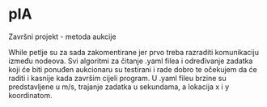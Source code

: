# pIA
Završni projekt - metoda aukcije

While petlje su za sada zakomentirane jer prvo treba razraditi komunikaciju između nodeova.
Svi algoritmi za čitanje .yaml filea i određivanje zadatka koji će biti ponuđen aukcionaru su testirani i rade dobro te očekujem da će raditi i kasnije kada završim cijeli program.
U .yaml fileu brzine su predstavljene u m/s, trajanje zadatka u sekundama, a lokacija x i y koordinatom.
